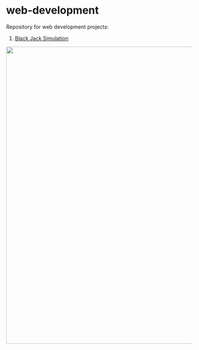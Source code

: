 # web-development

Repository for web development projects:

1. [Black Jack Simulation](https://github.com/magabrielaa/web-development/tree/main/black-jack%20simulation)

<img src="https://github.com/magabrielaa/web-development/blob/main/black-jack%20simulation/Black%20Jack%20Simulation.gif" width="700" height="800" />